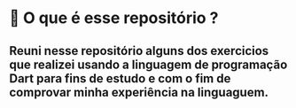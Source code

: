 <h1> 🔎 O que é esse repositório ? </h2>

<h2> Reuni nesse repositório alguns dos exercicios que realizei usando a linguagem de programação Dart para fins de estudo e com o fim de comprovar minha experiência na linguaguem.</h2>
